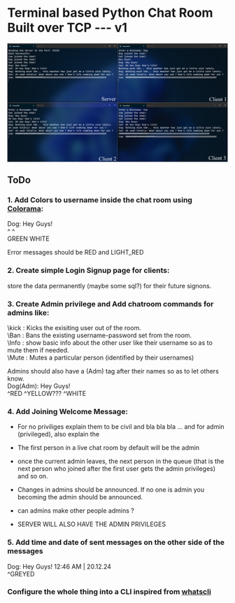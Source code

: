 # Terminal based Python Chat Room Built over TCP --- v1
<img align = "center" src = "assets/working.png">

## ToDo
### 1. Add Colors to username inside the chat room using [Colorama](https://github.com/tartley/colorama):
Dog: Hey Guys!<br>
^         ^<br>
GREEN    WHITE

Error messages should be RED and LIGHT_RED

### 2. Create simple Login Signup page for clients:
store the data permanently (maybe some sql?) for their future signons.

### 3. Create Admin privilege and Add chatroom commands for admins like:
\kick : Kicks the exisiting user out of the room. <br>
\Ban : Bans the existing username-password set from the room. <br>
\Info : show basic info about the other user like their username so as to mute them if needed.<br>
\Mute : Mutes a particular person (identified by their usernames) <br>

Admins should also have a (Adm) tag after their names so as to let others know.<br>
Dog(Adm): Hey Guys!<br>
^RED ^YELLOW???  ^WHITE

### 4. Add Joining Welcome Message:
* For no priviliges explain them to be civil and bla bla bla ... and for admin (privileged), also explain the 
* The first person in a live chat room by default will be the admin
* once the current admin leaves, the next person in the queue (that is the next person who joined after the first user gets the admin privileges) and so on.
* Changes in admins should be announced. If no one is admin you becoming the admin should be announced.
* can admins make other people admins ?

* SERVER WILL ALSO HAVE THE ADMIN PRIVILEGES

### 5. Add time and date of sent messages on the other side of the messages
Dog: Hey Guys!											12:46 AM | 20.12.24<br>
                                                        ^GREYED

### Configure the whole thing into a CLI inspired from [whatscli](https://github.com/normen/whatscli)